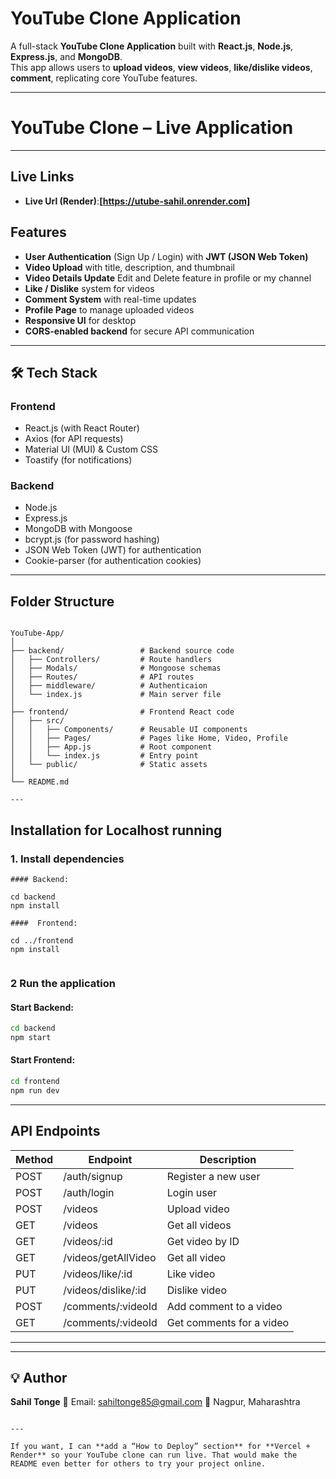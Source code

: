 #  YouTube Clone Application

A full-stack **YouTube Clone Application** built with **React.js**, **Node.js**, **Express.js**, and **MongoDB**.  
This app allows users to **upload videos**, **view videos**, **like/dislike videos**, **comment**, replicating core YouTube features.

---
#  YouTube Clone – Live Application

---

## Live Links


- **Live Url (Render)**:**[https://utube-sahil.onrender.com]**




##  Features

- **User Authentication** (Sign Up / Login) with **JWT (JSON Web Token)**  
- **Video Upload** with title, description, and thumbnail  
- **Video Details Update** Edit and Delete feature in profile or my channel
- **Like / Dislike** system for videos  
- **Comment System** with real-time updates  
- **Profile Page** to manage uploaded videos  
- **Responsive UI** for desktop   
- **CORS-enabled backend** for secure API communication  

---

## 🛠 Tech Stack

### **Frontend**
- React.js (with React Router)
- Axios (for API requests)
- Material UI (MUI) & Custom CSS
- Toastify (for notifications)

### **Backend**
- Node.js
- Express.js
- MongoDB with Mongoose
- bcrypt.js (for password hashing)
- JSON Web Token (JWT) for authentication
- Cookie-parser (for authentication cookies)

---

##  Folder Structure

```

YouTube-App/
│
├── backend/                 # Backend source code
│   ├── Controllers/         # Route handlers
│   ├── Modals/              # Mongoose schemas
│   ├── Routes/              # API routes
│   ├── middleware/          # Authenticaion
│   └── index.js             # Main server file
│
├── frontend/                # Frontend React code
│   ├── src/
│   │   ├── Components/      # Reusable UI components
│   │   ├── Pages/           # Pages like Home, Video, Profile
│   │   ├── App.js           # Root component
│   │   └── index.js         # Entry point
│   └── public/              # Static assets
│
└── README.md

---
```
##  Installation for Localhost running

### 1. Install dependencies
```
#### Backend:

cd backend
npm install

####  Frontend:

cd ../frontend
npm install


```

### 2 Run the application

#### Start Backend:

```bash
cd backend
npm start
```

#### Start Frontend:

```bash
cd frontend
npm run dev
```

---

##  API Endpoints

| Method | Endpoint             | Description              |
| ------ | -------------------- | ------------------------ |
| POST   | /auth/signup         | Register a new user      |
| POST   | /auth/login          | Login user               |
| POST   | /videos              | Upload video             |
| GET    | /videos              | Get all videos           |
| GET    | /videos/:id          | Get video by ID          |
| GET    | /videos/getAllVideo  | Get all video            |
| PUT    | /videos/like/:id     | Like video               |
| PUT    | /videos/dislike/:id  | Dislike video            |
| POST   | /comments/:videoId   | Add comment to a video   |
| GET    | /comments/:videoId   | Get comments for a video |

---




---

## 💡 Author

**Sahil Tonge**
📧 Email: [sahiltonge85@gmail.com](mailto:sahiltonge85@gmail.com)
📍 Nagpur, Maharashtra

```

---

If you want, I can **add a “How to Deploy” section** for **Vercel + Render** so your YouTube clone can run live. That would make the README even better for others to try your project online.
```
